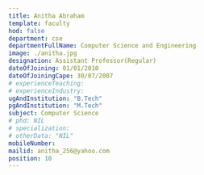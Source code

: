 ```yaml
---
title: Anitha Abraham
template: faculty
hod: false
department: cse
departmentFullName: Computer Science and Engineering
image: ./anitha.jpg
designation: Assistant Professor(Regular)
dateOfJoining: 01/01/2010
dateOfJoiningCape: 30/07/2007
# experienceTeaching:
# experienceIndustry:
ugAndInstitution: "B.Tech"
pgAndInstitution: "M.Tech"
subject: Computer Science
# phd: NIL
# specialization:
# otherData: "NIL"
mobileNumber:
mailid: anitha_256@yahoo.com
position: 10
---
```

